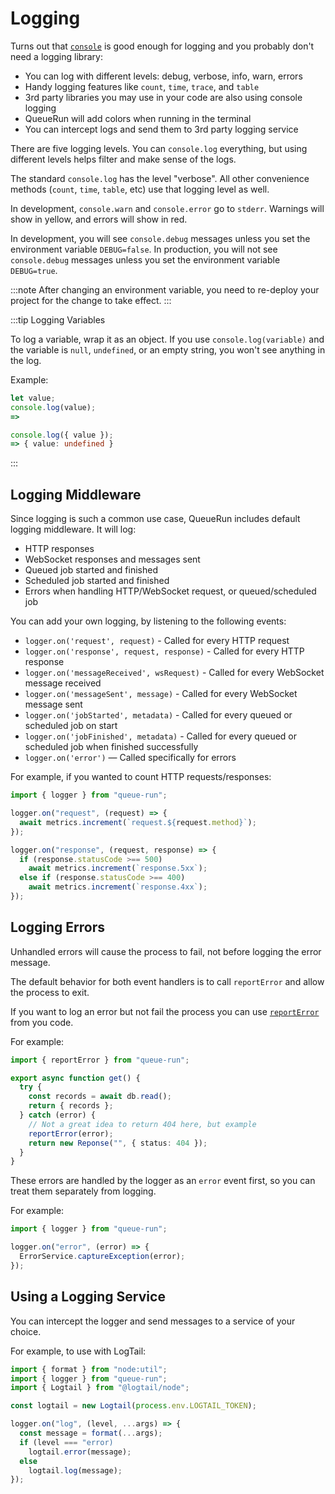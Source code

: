 # Logging

Turns out that [`console`](https://developer.mozilla.org/en-US/docs/Web/API/console) is good enough for logging and you probably don't need a logging library:

* You can log with different levels: debug, verbose, info, warn, errors
* Handy logging features like `count`, `time`, `trace`, and `table`
* 3rd party libraries you may use in your code are also using console logging
* QueueRun will add colors when running in the terminal
* You can intercept logs and send them to 3rd party logging service

There are five logging levels. You can `console.log` everything, but using different levels helps filter and make sense of the logs.

The standard `console.log` has the level "verbose". All other convenience methods (`count`, `time`, `table`, etc) use that logging level as well.

In development, `console.warn` and `console.error` go to `stderr`. Warnings will show in yellow, and errors will show in red.

In development, you will see `console.debug` messages unless you set the environment variable `DEBUG=false`.  In production, you will not see `console.debug` messages unless you set the environment variable `DEBUG=true`.

:::note
After changing an environment variable, you need to re-deploy your project for the change to take effect.
:::

:::tip Logging Variables

To log a variable, wrap it as an object. If you use `console.log(variable)` and the variable is `null`, `undefined`, or an empty string, you won't see anything in the log.

Example:

```ts
let value;
console.log(value);
=> 

console.log({ value });
=> { value: undefined }
```
:::


## Logging Middleware

Since logging is such a common use case, QueueRun includes default logging middleware. It will log:

* HTTP responses
* WebSocket responses and messages sent
* Queued job started and finished
* Scheduled job started and finished
* Errors when handling HTTP/WebSocket request, or queued/scheduled job

You can add your own logging, by listening to the following events:

- `logger.on('request', request)` - Called for every HTTP request
- `logger.on('response', request, response)` - Called for every HTTP response
- `logger.on('messageReceived', wsRequest)` - Called for every WebSocket message received
- `logger.on('messageSent', message)` - Called for every WebSocket message sent
- `logger.on('jobStarted', metadata)` - Called for every queued or scheduled job on start
- `logger.on('jobFinished', metadata)` - Called for every queued or scheduled job when finished successfully
- `logger.on('error')` — Called specifically for errors

For example, if you wanted to count HTTP requests/responses:

```ts title=index.ts
import { logger } from "queue-run";

logger.on("request", (request) => {
  await metrics.increment(`request.${request.method}`);
});

logger.on("response", (request, response) => {
  if (response.statusCode >== 500)
    await metrics.increment(`response.5xx`);
  else if (response.statusCode >== 400)
    await metrics.increment(`response.4xx`);
});
```


## Logging Errors

Unhandled errors will cause the process to fail, not before logging the error message.

The default behavior for both event handlers is to call `reportError` and allow the process to exit.

If you want to log an error but not fail the process you can use [`reportError`](https://developer.mozilla.org/en-US/docs/Web/API/reportError) from you code.

For example:

```ts title=api/index.ts
import { reportError } from "queue-run";

export async function get() {
  try {
    const records = await db.read();
    return { records };
  } catch (error) {
    // Not a great idea to return 404 here, but example
    reportError(error);
    return new Reponse("", { status: 404 });
  }
}
```

These errors are handled by the logger as an `error` event first, so you can treat them separately from logging.

For example:

```ts title=index.ts
import { logger } from "queue-run";

logger.on("error", (error) => {
  ErrorService.captureException(error);
});
```


## Using a Logging Service

You can intercept the logger and send messages to a service of your choice.

For example, to use with LogTail:

```ts title=index.ts
import { format } from "node:util";
import { logger } from "queue-run";
import { Logtail } from "@logtail/node";

const logtail = new Logtail(process.env.LOGTAIL_TOKEN);

logger.on("log", (level, ...args) => {
  const message = format(...args);
  if (level === "error)
    logtail.error(message);
  else
    logtail.log(message);
});
```
